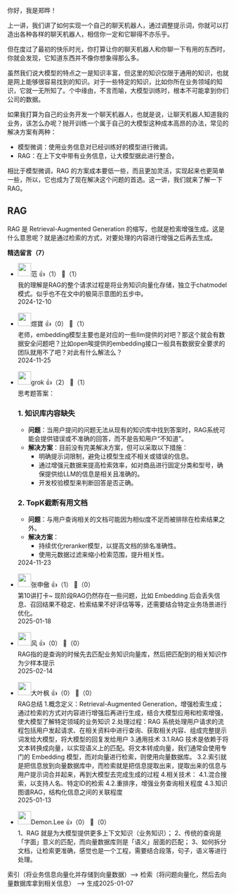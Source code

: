 你好，我是郑晔！

上一讲，我们讲了如何实现一个自己的聊天机器人，通过调整提示词，你就可以打造出各种各样的聊天机器人，相信你一定和它聊得不亦乐乎。

但在度过了最初的快乐时光，你打算让你的聊天机器人和你聊一下有用的东西时，你就会发现，它知道东西并不像你想象得那么多。

虽然我们说大模型的特点之一是知识丰富，但这里的知识仅限于通用的知识，也就是网上能够很容易找到的知识。对于一些特定的知识，比如你所在业务领域的知识，它就一无所知了。个中缘由，不言而喻，大模型训练时，根本不可能拿到你们公司的数据。

如果我打算为自己的业务开发一个聊天机器人，也就是说，让聊天机器人知道我的业务，该怎么办呢？抛开训练一个属于自己的大模型这种成本高昂的办法，常见的解决方案有两种：

- 模型微调：使用业务信息对已经训练好的模型进行微调。
- RAG：在上下文中带有业务信息，让大模型据此进行整合。

相比于模型微调，RAG 的方案成本要低一些，而且更加灵活，实现起来也更简单一些，所以，它也成为了现在解决这个问题的首选。这一讲，我们就来了解一下 RAG。

## RAG

RAG 是 Retrieval-Augmented Generation 的缩写，也就是检索增强生成。这是什么意思呢？就是通过检索的方式，对要处理的内容进行增强之后再去生成。
<div><strong>精选留言（7）</strong></div><ul>
<li><img src="https://static001.geekbang.org/account/avatar/00/18/06/32/3de6a189.jpg" width="30px"><span>范</span> 👍（1） 💬（1）<div>我的理解是RAG的整个请求过程是将业务知识向量化存储，独立于chatmodel模式。似乎也不在文中的极简示意图的五步中。</div>2024-12-10</li><br/><li><img src="https://static001.geekbang.org/account/avatar/00/12/a8/46/42c2e559.jpg" width="30px"><span>煜寶</span> 👍（0） 💬（1）<div>老师，embedding模型主要也是对应的一些llm提供的对吧？那这个就会有数据安全问题吧？比如open唉提供的embedding接口一般具有数据安全要求的团队就用不了吧？对此有什么解法么？</div>2024-11-25</li><br/><li><img src="https://static001.geekbang.org/account/avatar/00/14/78/3e/f60ea472.jpg" width="30px"><span>grok</span> 👍（2） 💬（1）<div>思考题答案：

### 1. **知识库内容缺失**
- **问题**：当用户提问的问题无法从现有的知识库中找到答案时，RAG系统可能会提供错误或不准确的回答，而不是告知用户“不知道”。
- **解决方案**：目前没有完美解决方案，但可以采取以下措施：
  - 明确提示词限制，避免让模型生成不相关或错误的信息。
  - 通过增强元数据来提高检索效率，如对商品进行固定分类和型号，确保提供给LLM的信息是相关且准确的。
  - 开发校验模型来判断回答是否正确。

### 2. **TopK截断有用文档**
- **问题**：与用户查询相关的文档可能因为相似度不足而被排除在检索结果之外。
- **解决方案**：
  - 持续优化reranker模型，以提高文档的排名准确性。
  - 使用元数据过滤来缩小检索范围，提升相关性。</div>2024-11-23</li><br/><li><img src="https://static001.geekbang.org/account/avatar/00/12/0a/a4/828a431f.jpg" width="30px"><span>张申傲</span> 👍（1） 💬（0）<div>第10讲打卡~
现阶段RAG仍然存在一些问题，比如 Embedding 后会丢失信息、召回结果不稳定、检索结果不好评估等等，还需要结合特定业务场景进行优化。</div>2025-01-18</li><br/><li><img src="https://static001.geekbang.org/account/avatar/00/11/84/19/7ed2ffa6.jpg" width="30px"><span>风</span> 👍（0） 💬（0）<div>RAG指的是查询的时候先去匹配业务知识向量库，然后把匹配到的相关知识作为少样本提示</div>2025-02-14</li><br/><li><img src="https://static001.geekbang.org/account/avatar/00/11/9a/a6/3bddb98c.jpg" width="30px"><span>大叶枫</span> 👍（0） 💬（0）<div>RAG总结
	1.概念定义：Retrieval-Augmented Generation，增强检索生成；通过检索的方式对内容进行增强后再进行生成，结合大模型应用和检索增强，使大模型了解特定领域的业务知识
	2.处理过程：RAG 系统处理用户请求的流程包括用户发起请求、在相关资料中进行查询、获取相关内容、组成完整提示词发给大模型，将大模型的回复发给用户
	3.通用技术
		3.1.RAG 技术是依赖于将文本转换成向量，以实现语义上的匹配。将文本转成向量，我们通常会使用专门的 Embedding 模型，而对向量进行检索，则使用向量数据库。
		3.2.索引就是把信息放到向量数据库中，而检索就是把信息提取出来，提取出来的信息与用户提示词合并起来，再到大模型去完成生成的过程
	4.相关技术：
		4.1.混合搜索，以支持人名、特定ID的检索
		4.2.重排序，增强业务查询相关程度
		4.3.知识图谱RAG，结构化信息之间的关联程度</div>2025-01-13</li><br/><li><img src="https://static001.geekbang.org/account/avatar/00/10/10/bb/f1061601.jpg" width="30px"><span>Demon.Lee</span> 👍（0） 💬（0）<div>1、RAG 就是为大模型提供更多上下文知识（业务知识）；
2、传统的查询是「字面」意义的匹配，而向量数据库则是「语义」层面的匹配；
3、如何拆分文档，让检索更准确，感觉也是一个工程，需要结合段落，句子，语义等进行处理。

索引（将业务信息向量化并存储到向量数据）--&gt; 检索（将问题向量化，然后去向量数据库拿到相关信息） --&gt; 生成</div>2025-01-07</li><br/>
</ul>